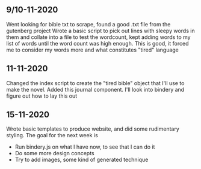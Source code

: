 ## 9/10-11-2020
Went looking for bible txt to scrape, found a good .txt file from the gutenberg project
Wrote a basic script to pick out lines with sleepy words in them and collate into a file to test the wordcount, kept adding words to my list of words until the word count was high enough. This is good, it forced me to consider my words more and what constitutes "tired" language

## 11-11-2020
Changed the index script to create the "tired bible" object that I'll use to make the novel.
Added this journal component. I'll look into bindery and figure out how to lay this out

## 15-11-2020
Wrote basic templates to produce website, and did some rudimentary styling. The goal for the next week is
- Run bindery.js on what I have now, to see that I can do it
- Do some more design concepts
- Try to add images, some kind of generated technique
